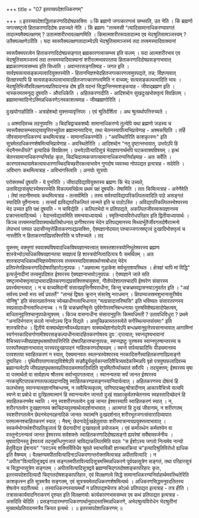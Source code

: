 +++
title = "07 इतरव्यपदेशाधिकरणम्"

+++
॥ इतरव्यपदेशाद्धिताकरणादिदोषप्रसक्त्तिः ॥ किं ब्रह्मणो जगत्कारणत्वं सम्भवति, उत नेति । किं ब्रह्मणो जगत्स्रष्टृत्वे हिताकरणादिदोषः प्रसज्यते नेति । किं ब्रह्मणः "तत्त्वमसी "त्यादिसामानाधिकरण्यावगतं तादात्म्यमैक्यलक्षणम् ? उतात्मशरीरभावलक्षणमिति । किमात्मशरीररूपतादात्म्य एव भेदश्रुतिसामञ्जस्यम् ? उतैक्यलक्षणेऽपीति । यदा स्वरूपैक्यलक्षणतादात्म्येऽपि भेदश्रुतिसामञ्जस्यं तदा तत्त्वमस्यादिवाक्यानां

स्वरूपैक्यपरत्वेन हिताकरणादिदोषप्रसङ्गात् ब्रह्मकारणत्वासम्भव इति फलम् । यदा आत्मशरीरभाव एव भेदश्रुतिसामञ्जस्यं तदा तत्त्वमस्यादिवाक्यानां शरीरात्मभावपरतया हिताकरणादिदोषप्रसङ्गाभावात् ब्रह्मकारणत्वसम्भव इति सिध्यति । अवान्तरसङ्गतिमाह - जगत इति । सार्वज्ञ्यसत्यसङ्कल्पत्वादियुक्त्तस्येति - हितानभिज्ञश्चेदहितजगत्कारणत्वमुपपद्यते, तन्न; र्विज्ञत्यवात् हितज्ञस्यापि हि सत्यसङ्कल्पत्वाभावादहितजगत्कारणत्वमिति न वाच्यम्; सत्यसङ्कल्पत्वादिति भावः । भेदश्रुतिभिर्जीवविलक्षणत्वप्रतिपादनान्न दोष इति वदन्तं सिद्धान्तिनमाशङ्कयाह - जीवाद्ब्रह्मण इति । भास्करमतमनूद्य दूषयति - औपाधिकेति । अहितकरणादीति - आदिशब्देन सुखदुःखभोक्त्तृत्वं विवक्षितम् । ब्रह्मामानवादिनोऽस्मिन्नधिकरणेऽनवकाशत्वमाह - जीवब्रह्मणोरिति ।

दुःखयोगार्हादिति - अत्रार्हशब्दो मुक्त्तव्यावृत्तिपरः । एवं श्रुतिर्दर्शिता । अथ श्रुत्यर्थापत्तिरुच्यते ।

॥ अश्मादिवच्च तदनुपपत्तिः ॥ चिदचिद्वाचकशब्दैः सामानाधिकरण्ये तुल्येपि यथा ब्रह्मणो जडस्य च स्वरूपैक्यासम्भवाद्य्वावृत्तिरभ्युपेता ब्रह्मामानवादिना, तथा चेतनस्यापीत्यभिप्रायेणाह - अश्मकष्ठिति । तर्हि जीवसामानाधिकरण्यं कथमित्यत्राह - सामानाधिकरण्येति । "अवस्थितेरिति काशकृत्स्नः" इति सूत्रमेतदधिकरणशेषमित्यभिप्रायेणाह - अवस्थितेरिति । आदिशब्देन "नतु दृष्टान्तभावात्, उभयेऽपि हि भेदनैनमधीयते" इत्यादिकं विवक्षितम् । उभयेऽपीत्यादिसूत्रं भेदज्ञापनार्थमपि घटकवाक्यविषयम् । इत्थं चेतनसामानाधिकरण्यनिर्वाहः कृतः, चिदचिदात्मकजगत्सामानाधिकरण्यनिर्वाहमाह - अतः सर्वेति । कारणावस्थायामेकत्वावधारणाच्चिदचिच्छरीरकत्वाभावेन गुणदोष व्यवस्था नोपपद्यत इत्यत्राह - सदेवेति । अविभागः कथमित्यत्राह - अविभागस्त्विति । अनयोः सूत्रयोः

परोक्त्तमर्थं दूषयति - ये पुनरिति । जीवादविद्यावियुक्त्तस्य ब्रह्मणः किं भेद उच्यते, उताविद्यासंसृष्टस्येश्वरस्येति विकल्पमभिप्रेत्य प्रथमं पक्षं दूषयति- तेषामिति । ततः किमित्यत्राह - अनेनैवेति । तेषां तदानीमभावः कथमित्यत्राह - तत्सर्वमिति । तस्य सर्वस्याविद्यापरिकल्पितत्वादिति पाठे असङ्गतं स्यादिति पूर्वेणान्वयः । तत्सर्वं ह्यविद्यापरिकल्पितं त्वन्मते इति च पाठोऽस्ति । अविद्यापरिकल्पितस्येश्वरस्य भेद उच्यत इति पक्षं दूषयति - न चाविद्येति । कल्पितभेदो न प्रतिपाद्यते, अकल्पितजीवस्वरूपज्ञानस्य प्रक्रान्तत्वादित्यर्थः । वेदान्तवेद्यत्वमिति समन्वयाध्यायार्थः । स्मृतिन्यायविरोधपरिहार इति द्वितीयाध्यायार्थः । किञ्च तत्त्वमस्यादिवाक्यार्थप्रतिबोधनात् प्रागीश्वरस्य भेदेन प्रतिपद्यमानस्य मिथ्यार्भूतैर्जीवगतदोषैरात्मनो लेपाभावं पश्यत उदासीनवृत्तेर्हिताकरणाद्यप्रसक्त्तिः, ऐक्यज्ञानोदयात् पश्चाज्जगत्स्रष्टृत्वं दुःखादिभोक्त्तृत्वं च नास्तीति न हिताकरणादिप्रसक्त्तिरिति च परैरुच्यते । तद

युक्त्तम्; वक्त्तॄणां स्ववाक्यविषयादधिकविषयज्ञानवत्त्वात् समस्तशास्त्रयोनिभूतेश्वरस्य ब्रह्मणः शास्त्रेभ्योऽप्यधिकविषयज्ञानतया सवज्ञत्वं हि शास्त्रयोनित्वादित्यत्र पैः समर्थितम् । अतः शास्त्रादप्यधिकार्थाभिज्ञस्येश्वरस्य तत्त्वमस्यादिवाक्यार्थानवबोधात् भेदेन प्रतिपत्तेरहितकरणादिदोषपरिहारोऽनुपपन्नः । "अहमात्मा गुडाकेश सर्वभूताशयस्थितः । क्षेत्रज्ञं चापि मां विद्धि" इत्यर्जुनादीनां तत्त्वमुपदिशत ईश्वरस्य ऐक्यज्ञानाभावोऽनुपपन्नः । ऐक्यज्ञाने जाते सति स्रष्टृत्वभोक्त्तृत्वाद्यभावादहितकरणाद्यप्रसक्त्तिश्चायुक्त्ता, गीतोपदेशात्पश्चादपि ईश्वरेण संसारस्य प्रवर्त्त्यमानत्वात् । न च वाच्यमिदानीं संसारप्रवृत्तिर्नेश्वराधीना, किन्तु चक्रभ्रमवद्वासनयाऽनुवर्तत इति । "अहं सर्वस्य प्रभवो मत्तः सर्वं प्रवतर्ते" "तानहं द्विषतः क्रूरान् संसारेषु नराधमान् । क्षिपाम्यजस्रमशुभानासुरीष्वेव योनिषु" इति संसारप्रवर्तनस्य स्वेच्छाधीनत्वाभिधानात् "मत्प्रसादात्तरिष्यसि" इति भविष्यतः संसारतरणस्य स्वप्रसादाधीनत्वाभिधानाच्च । न हि चक्रभ्रमनिवृत्तेः पूर्ववेगोपरमनिबन्धनायाः पुरुषविशेषप्रसादोपेक्षत्वम्, बाधितानुवृत्तिश्चानुपपन्नेत्युक्त्तम् । किञ्च वासनाधीना संसारानुवृत्तिः किमवधिमती ? उतावधिविधुरा ? प्रथमे "अनादिर्भगवान् कालो नान्तोऽस्य द्विज विद्यते । अव्युच्छिन्नास्ततस्त्वेते सर्गस्थित्यन्तसंयमाः" इति शास्त्रविरोधः । द्वितीये वाक्यार्थज्ञानवैयर्थ्यप्रसङ्गः वाक्यार्थज्ञानोदयेऽपि बन्धभ्रमानुवृत्तेरवसानाभावात् आगामिनां स्वर्गनरकादिसर्गाणामीश्वरसङ्कल्पाधीनत्वादहितकरणोषस्य दुवर्ारत्वात्; स्वप्नदृश्यभावानां वैचित्र्यवज्जीवप्राज्ञपृथक्तवोपपत्तिरिति दोषपरिहारश्चानुपपन्नः, स्वप्नद्रष्टुः पुरुषस्य स्वाप्नपुरुषान्तरस्य च परस्परैक्यज्ञानाभावात् परस्परदुःखापादनं नाहितकरणदोषावहम् । स्वप्ने सर्पव्याघ्रादिभिः पीड्यमानस्य परवशतया स्वाहितकरणं न स्यात्, ऐक्यमानवतः स्वतन्त्रस्येश्वरस्य नरकादिसर्गेस्वाहितकरणादिप्रसङ्गो दुष्परिहरः । पृथिवीपापाणत्वाद्यविशेषेऽपि सज्रवैढूर्यसूर्यकान्तादिवैचित्र्यवदेकस्मिन्नपि वृक्षे पत्रपुष्पफलादिवच्च ब्रह्मान्यत्वेऽपि जीवप्राज्ञपृथक्तवप्रतिपादकमश्यादिवदिति सूत्रमितरैर्व्याख्यातं सर्वैरपि । तदयुक्त्तम्; ईश्वरस्य मृषा वा परमार्थतो वा सार्वज्ञत्य श्रौतस्य सर्वाभ्युपगतत्वात् । स्वानन्यतया सर्वं जानत ईश्वरस्य नरकसृष्टिपापकरणतत्फलप्रदानादिषु स्वाहितकरणप्रसङ्गस्यानिवार्यत्वात् । अहितकरणस्य दोषत्वं हि फलभोक्त्तुः स्वानन्यत्वज्ञाननिबन्धनम्, न त्ववैचित्र्यकृतम्, पाणिपादचक्षुःश्रोत्रादीनाम् आकारवैचित्र्ये सत्यपि स्वप्ने वा प्रबोधे वा दुःखितमात्मानं हि स्वानन्यत्वेन जानतो दुःखं साक्षात्कुर्वतश्चेतनस्य स्वहस्तादिच्छेदनं हि स्वाहितकरणमेव भवति । ननु स्वशरीरगतत्वेन दुःखं जानत ईश्वरस्यापि स्वाहितकरणं स्यात् । न, शरीरगतत्वेन दुःखज्ञानस्य क्वचिदप्यपुरुषार्थत्वदर्शनाभावात् । आत्मगतं हि दुःखं जीवानाम्, न शरीरगतम् स्वशरीरगतत्वेन छेदनभेदनदहनादिकं जानतः स्वात्मनि दुःखदर्शनात् शरीरभूतजगत्संसारादिव्यापारः परमात्मनश्चाहितकरणं स्यात् । नैवम्; छेदनादेर्दुःखहेतुतायाः शरीरमात्रान्वयप्रयुक्त्तत्वाभावात् । स्वकर्मभोगार्थशरीरप्रतिकूलत्वं हि छेदनादीनां दुःखावहत्वे प्रयोजकम् । एवं कर्मारब्धेन कर्मवश्येन वा वस्तुनोऽनन्यत्वं जानत ईश्वरस्य सर्वशक्त्तेः स्वाहितकरणादिदोषप्रसङ्गो ह्यपरेषां सर्वेषामवर्जनीयः । मृषावादिनस्तु ईश्वरत्वं तदनुबन्धिगुणजातं चाविद्याकल्पितमिति वदतः "स ईशोऽस्य जगतो नित्यमेव नान्यो हेतुर्विद्यत ईशनाय" "पराऽस्य शक्त्तिर्विविधैव श्रूयते स्वाभाविकी ज्ञानबलक्रिया च"इत्यादिश्रुतिविरोधो ह्यधिक इति वैषम्यम् । वैलक्षण्यमपीतावित्यादिनाऽधिकरणान्तरोक्त्तमित्यत्राह अपीतावित्यादि । न "अपीता"वित्यादिसूत्रद्वयं तत्र सङ्गतमपीतावित्यादिसूत्रमस्मिन्नधिकरणे पूर्वपक्षसूत्रेण सङ्गतं, तथा परिहारसूत्रं च सिद्धान्तसूत्रेण सङ्गतम् । अपीतावित्यादिसूत्रद्वये ब्रह्मण्यचिद्गतदोषशङ्कापरिहारः कृतः, इतरव्यपदेशादित्यादौ चिद्गतदोषशङ्कापरिहारः, एवं विलक्षणत्वे सिद्धे सामानाधिकरण्यनिर्वाहार्थमवस्थितेरिति काशकृत्स्न इति सूत्रमत्रैव सङ्गतम्, एवं सूत्रत्रयमेतदधिकरणशेषमित्यर्थः । अधिकरणसिद्धमनुवदतितस्य शेषत्वेन वदतीत्यर्थः । तस्याधिकरणस्यायमर्थो न प्रतिपाद्यश्चेत्तत्र कोऽर्थः प्रतिपाद्यत इत्यत्राह - तत्र हीति । तत्रासत्कार्यवादनिराकरणं दृश्यत इति विलक्षणयोः कार्यकारणभावसम्भव एव कथं प्रतिपाद्यत इत्यत्राह - असदिति चेदिति । प्रसङ्गादारम्भणाधिकरणार्थानुवादस्तस्मिन्नधिकरणे, अभेदश्रुत्यविरोधेन भेदश्रुतीनां मुख्यार्थप्रतिपादनमत्रैव क्रियत इत्यर्थः । ॥ इतरव्यपदेशाधिकरणम् ॥

